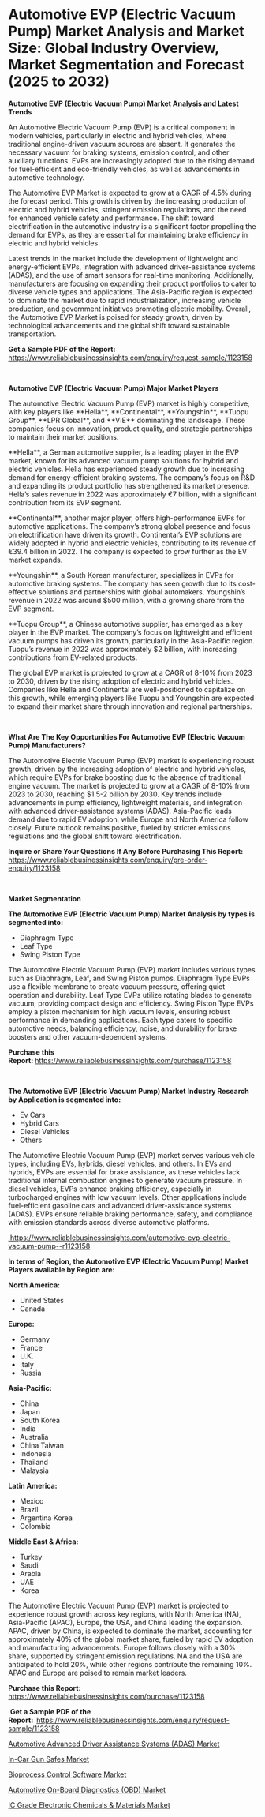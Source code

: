 <p><h1>Automotive EVP (Electric Vacuum Pump) Market Analysis and Market Size: Global Industry Overview, Market Segmentation and Forecast (2025 to 2032)</h1></p><p><strong>Automotive EVP (Electric Vacuum Pump) Market Analysis and Latest Trends</strong></p>
<p><p>An Automotive Electric Vacuum Pump (EVP) is a critical component in modern vehicles, particularly in electric and hybrid vehicles, where traditional engine-driven vacuum sources are absent. It generates the necessary vacuum for braking systems, emission control, and other auxiliary functions. EVPs are increasingly adopted due to the rising demand for fuel-efficient and eco-friendly vehicles, as well as advancements in automotive technology.</p><p>The Automotive EVP Market is expected to grow at a CAGR of 4.5% during the forecast period. This growth is driven by the increasing production of electric and hybrid vehicles, stringent emission regulations, and the need for enhanced vehicle safety and performance. The shift toward electrification in the automotive industry is a significant factor propelling the demand for EVPs, as they are essential for maintaining brake efficiency in electric and hybrid vehicles.</p><p>Latest trends in the market include the development of lightweight and energy-efficient EVPs, integration with advanced driver-assistance systems (ADAS), and the use of smart sensors for real-time monitoring. Additionally, manufacturers are focusing on expanding their product portfolios to cater to diverse vehicle types and applications. The Asia-Pacific region is expected to dominate the market due to rapid industrialization, increasing vehicle production, and government initiatives promoting electric mobility. Overall, the Automotive EVP Market is poised for steady growth, driven by technological advancements and the global shift toward sustainable transportation.</p></p>
<p><strong>Get a Sample PDF of the Report:&nbsp;</strong> <a href="https://www.reliablebusinessinsights.com/enquiry/request-sample/1123158?utm_campaign=1138&utm_medium=2&utm_source=Github&utm_content=ia&utm_term=24012025&utm_id=automotive-evp-electric-vacuum-pump">https://www.reliablebusinessinsights.com/enquiry/request-sample/1123158</a></p>
<p>&nbsp;</p>
<p><strong>Automotive EVP (Electric Vacuum Pump) Major Market Players</strong></p>
<p><p>The automotive Electric Vacuum Pump (EVP) market is highly competitive, with key players like **Hella**, **Continental**, **Youngshin**, **Tuopu Group**, **LPR Global**, and **VIE** dominating the landscape. These companies focus on innovation, product quality, and strategic partnerships to maintain their market positions.</p><p>**Hella**, a German automotive supplier, is a leading player in the EVP market, known for its advanced vacuum pump solutions for hybrid and electric vehicles. Hella has experienced steady growth due to increasing demand for energy-efficient braking systems. The company’s focus on R&D and expanding its product portfolio has strengthened its market presence. Hella’s sales revenue in 2022 was approximately €7 billion, with a significant contribution from its EVP segment.</p><p>**Continental**, another major player, offers high-performance EVPs for automotive applications. The company’s strong global presence and focus on electrification have driven its growth. Continental’s EVP solutions are widely adopted in hybrid and electric vehicles, contributing to its revenue of €39.4 billion in 2022. The company is expected to grow further as the EV market expands.</p><p>**Youngshin**, a South Korean manufacturer, specializes in EVPs for automotive braking systems. The company has seen growth due to its cost-effective solutions and partnerships with global automakers. Youngshin’s revenue in 2022 was around $500 million, with a growing share from the EVP segment.</p><p>**Tuopu Group**, a Chinese automotive supplier, has emerged as a key player in the EVP market. The company’s focus on lightweight and efficient vacuum pumps has driven its growth, particularly in the Asia-Pacific region. Tuopu’s revenue in 2022 was approximately $2 billion, with increasing contributions from EV-related products.</p><p>The global EVP market is projected to grow at a CAGR of 8-10% from 2023 to 2030, driven by the rising adoption of electric and hybrid vehicles. Companies like Hella and Continental are well-positioned to capitalize on this growth, while emerging players like Tuopu and Youngshin are expected to expand their market share through innovation and regional partnerships.</p></p>
<p>&nbsp;</p>
<p><strong>What Are The Key Opportunities For Automotive EVP (Electric Vacuum Pump) Manufacturers?</strong></p>
<p><p>The Automotive Electric Vacuum Pump (EVP) market is experiencing robust growth, driven by the increasing adoption of electric and hybrid vehicles, which require EVPs for brake boosting due to the absence of traditional engine vacuum. The market is projected to grow at a CAGR of 8-10% from 2023 to 2030, reaching $1.5-2 billion by 2030. Key trends include advancements in pump efficiency, lightweight materials, and integration with advanced driver-assistance systems (ADAS). Asia-Pacific leads demand due to rapid EV adoption, while Europe and North America follow closely. Future outlook remains positive, fueled by stricter emissions regulations and the global shift toward electrification.</p></p>
<p><strong>Inquire or Share Your Questions If Any Before Purchasing This Report:</strong> <a href="https://www.reliablebusinessinsights.com/enquiry/pre-order-enquiry/1123158?utm_campaign=1138&utm_medium=2&utm_source=Github&utm_content=ia&utm_term=24012025&utm_id=automotive-evp-electric-vacuum-pump">https://www.reliablebusinessinsights.com/enquiry/pre-order-enquiry/1123158</a></p>
<p>&nbsp;</p>
<p><strong>Market Segmentation</strong></p>
<p><strong>The Automotive EVP (Electric Vacuum Pump) Market Analysis by types is segmented into:</strong></p>
<p><ul><li>Diaphragm Type</li><li>Leaf Type</li><li>Swing Piston Type</li></ul></p>
<p><p>The Automotive Electric Vacuum Pump (EVP) market includes various types such as Diaphragm, Leaf, and Swing Piston pumps. Diaphragm Type EVPs use a flexible membrane to create vacuum pressure, offering quiet operation and durability. Leaf Type EVPs utilize rotating blades to generate vacuum, providing compact design and efficiency. Swing Piston Type EVPs employ a piston mechanism for high vacuum levels, ensuring robust performance in demanding applications. Each type caters to specific automotive needs, balancing efficiency, noise, and durability for brake boosters and other vacuum-dependent systems.</p></p>
<p><strong>Purchase this Report:&nbsp;</strong><a href="https://www.reliablebusinessinsights.com/purchase/1123158?utm_campaign=1138&utm_medium=2&utm_source=Github&utm_content=ia&utm_term=24012025&utm_id=automotive-evp-electric-vacuum-pump">https://www.reliablebusinessinsights.com/purchase/1123158</a></p>
<p>&nbsp;</p>
<p><strong>The Automotive EVP (Electric Vacuum Pump) Market Industry Research by Application is segmented into:</strong></p>
<p><ul><li>Ev Cars</li><li>Hybrid Cars</li><li>Diesel Vehicles</li><li>Others</li></ul></p>
<p><p>The Automotive Electric Vacuum Pump (EVP) market serves various vehicle types, including EVs, hybrids, diesel vehicles, and others. In EVs and hybrids, EVPs are essential for brake assistance, as these vehicles lack traditional internal combustion engines to generate vacuum pressure. In diesel vehicles, EVPs enhance braking efficiency, especially in turbocharged engines with low vacuum levels. Other applications include fuel-efficient gasoline cars and advanced driver-assistance systems (ADAS). EVPs ensure reliable braking performance, safety, and compliance with emission standards across diverse automotive platforms.</p></p>
<p><a href="https://www.reliablebusinessinsights.com/automotive-evp-electric-vacuum-pump--r1123158?utm_campaign=1138&utm_medium=2&utm_source=Github&utm_content=ia&utm_term=24012025&utm_id=automotive-evp-electric-vacuum-pump">&nbsp;https://www.reliablebusinessinsights.com/automotive-evp-electric-vacuum-pump--r1123158</a></p>
<p><strong>In terms of Region, the Automotive EVP (Electric Vacuum Pump) Market Players available by Region are:</strong></p>
<p>
    <p> <strong> North America: </strong>
        <ul>
            <li>United States</li>
            <li>Canada</li>
        </ul>
        </p> 
    <p> <strong> Europe: </strong>
        <ul>
            <li>Germany</li>
            <li>France</li>
            <li>U.K.</li>
            <li>Italy</li>
            <li>Russia</li>
        </ul>
        </p> 
    <p> <strong> Asia-Pacific: </strong>
        <ul>
            <li>China</li>
            <li>Japan</li>
            <li>South Korea</li>
            <li>India</li>
            <li>Australia</li>
            <li>China Taiwan</li>
            <li>Indonesia</li>
            <li>Thailand</li>
            <li>Malaysia</li>
        </ul>
        </p> 
    <p> <strong> Latin America: </strong>
        <ul>
            <li>Mexico</li>
            <li>Brazil</li>
            <li>Argentina Korea</li>
            <li>Colombia</li>
        </ul>
        </p> 
    <p> <strong> Middle East & Africa: </strong>
        <ul>
            <li>Turkey</li>
            <li>Saudi</li>
            <li>Arabia</li>
            <li>UAE</li>
            <li>Korea</li>
        </ul>
    </p>
    </p>
<p><p>The Automotive Electric Vacuum Pump (EVP) market is projected to experience robust growth across key regions, with North America (NA), Asia-Pacific (APAC), Europe, the USA, and China leading the expansion. APAC, driven by China, is expected to dominate the market, accounting for approximately 40% of the global market share, fueled by rapid EV adoption and manufacturing advancements. Europe follows closely with a 30% share, supported by stringent emission regulations. NA and the USA are anticipated to hold 20%, while other regions contribute the remaining 10%. APAC and Europe are poised to remain market leaders.</p></p>
<p><strong>Purchase this Report: </strong><a href="https://www.reliablebusinessinsights.com/purchase/1123158?utm_campaign=1138&utm_medium=2&utm_source=Github&utm_content=ia&utm_term=24012025&utm_id=automotive-evp-electric-vacuum-pump">https://www.reliablebusinessinsights.com/purchase/1123158</a></p>
<p>&nbsp;<strong>Get a Sample PDF of the Report:&nbsp;&nbsp;</strong><a href="https://www.reliablebusinessinsights.com/enquiry/request-sample/1123158?utm_campaign=1138&utm_medium=2&utm_source=Github&utm_content=ia&utm_term=24012025&utm_id=automotive-evp-electric-vacuum-pump">https://www.reliablebusinessinsights.com/enquiry/request-sample/1123158</a></p>
<p><strong></strong></p>
<p><p><a href="https://github.com/suleimannichelle7/Market-Research-Report-List-1/blob/main/automotive-advanced-driver-assistance-systems-adas-market.md?utm_campaign=1138&utm_medium=2&utm_source=Github&utm_content=ia&utm_term=24012025&utm_id=automotive-evp-electric-vacuum-pump">Automotive Advanced Driver Assistance Systems (ADAS) Market</a></p><p><a href="https://www.linkedin.com/pulse/market-insights-in-car-gun-safes-112-cagr-from-2025-2032-fpebe?utm_campaign=1138&utm_medium=2&utm_source=Github&utm_content=ia&utm_term=24012025&utm_id=automotive-evp-electric-vacuum-pump">In-Car Gun Safes Market</a></p><p><a href="https://www.linkedin.com/pulse/bioprocess-control-software-market-research-2025-2032-z5hyc?utm_campaign=1138&utm_medium=2&utm_source=Github&utm_content=ia&utm_term=24012025&utm_id=automotive-evp-electric-vacuum-pump">Bioprocess Control Software Market</a></p><p><a href="https://github.com/krinerstormy331/Market-Research-Report-List-1/blob/main/automotive-on-board-diagnostics-obd-market.md?utm_campaign=1138&utm_medium=2&utm_source=Github&utm_content=ia&utm_term=24012025&utm_id=automotive-evp-electric-vacuum-pump">Automotive On-Board Diagnostics (OBD) Market</a></p><p><a href="https://www.linkedin.com/pulse/factors-affecting-ic-grade-electronic-chemicals-materialsmarket-8rjqf?utm_campaign=1138&utm_medium=2&utm_source=Github&utm_content=ia&utm_term=24012025&utm_id=automotive-evp-electric-vacuum-pump">IC Grade Electronic Chemicals & Materials Market</a></p></p>